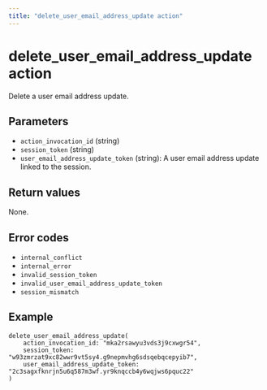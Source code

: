 ```yaml
---
title: "delete_user_email_address_update action"
---
```


# delete_user_email_address_update action

Delete a user email address update.

## Parameters

-   `action_invocation_id` (string)
-   `session_token` (string)
-   `user_email_address_update_token` (string): A user email address update linked to the session.

## Return values

None.

## Error codes

-   `internal_conflict`
-   `internal_error`
-   `invalid_session_token`
-   `invalid_user_email_address_update_token`
-   `session_mismatch`

## Example

```
delete_user_email_address_update(
    action_invocation_id: "mka2rsawyu3vds3j9cxwgr54",
    session_token: "w93zmrzat9xc82wwr9vt5sy4.g9nepmvhg6sdsqebqcepyib7",
    user_email_address_update_token: "2c3sagxfknrjn5u6q587m3wf.yr9knqccb4y6wqjws6pquc22"
)
```
